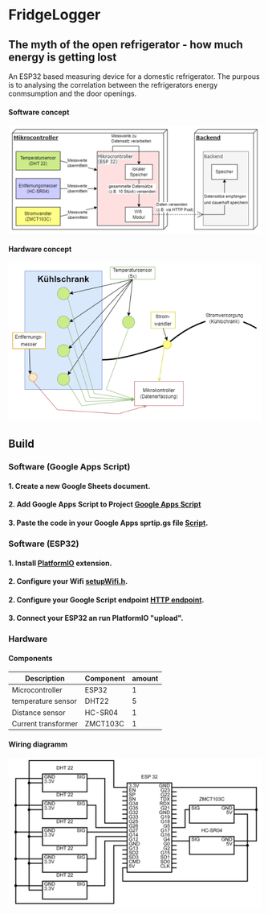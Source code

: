 # FridgeLogger
## The myth of the open refrigerator - how much energy is getting lost

 An ESP32 based measuring device for a domestic refrigerator.
 The purpous is to analysing the correlation between the refrigerators energy conmsumption and the door openings.
#### Software concept
![alt text](readme/achrichtektur.png "Software concept")

#### Hardware concept
![alt text](readme/Hardware%20Setup.png "Hardware concept")


## Build
### Software (Google Apps Script)
#### 1. Create a new Google Sheets document.
#### 2. Add Google Apps Script to Project [Google Apps Script](https://developers.google.com/apps-script/guides/sheets#connecting_to_google_forms)
#### 3. Paste the code in your Google Apps sprtip.gs file [Script](Google%20Apps%20Script/loggerBackend.js).

### Software (ESP32)
#### 1. Install [PlatformIO](https://platformio.org/platformio-ide) extension.
#### 2. Configure your Wifi [setupWifi.h](ESP32/src/espService/setupWifi.h).
#### 2. Configure your Google Script endpoint [HTTP endpoint](https://github.com/jaklPhil/FridgeLogger/blob/2461b9a289d12748e377009df085bbd735967b8e/ESP32/src/dataService/httpService.cpp#L6).
#### 3. Connect your ESP32 an run PlatformIO "upload". 



### Hardware
#### Components
| Description         | Component   | amount  	   |
| ------------------- |-------------|-------------|
| Microcontroller     | ESP32       | 1           |
| temperature sensor  | DHT22       | 5           |
| Distance sensor     | HC-SR04     | 1           |
| Current transformer | ZMCT103C    | 1           |

#### Wiring diagramm
![alt text](readme/circuit.png "ESP Wirining")
